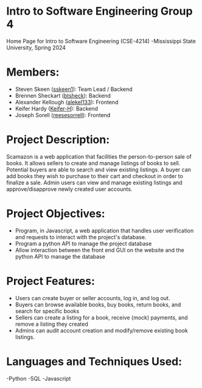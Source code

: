 # Intro to Software Engineering Group 4
Home Page for Intro to Software Engineering (CSE-4214)
-Mississippi State University, Spring 2024
# Members: 
- Steven Skeen ([sskeen1](https://github.com/sskeen1)): Team Lead / Backend
- Brennen Sheckart ([btsheck](https://github.com/btsheck)): Backend
- Alexander Kellough ([alekel133](https://github.com/alekel133)): Frontend
- Keifer Hardy ([Keifer-H](https://github.com/Kiefer-H)): Backend
- Joseph Sorell ([reesesorrell](https://github.com/reesesorrell)): Frontend
  
# Project Description:
Scamazon is a web application that facilities the person-to-person sale of books. It allows sellers to create and manage listings of books to sell. Potential buyers are able to search and view existing listings. A buyer can add books they wish to purchase to their cart and checkout in order to finalize a sale. Admin users can view and manage existing listings and approve/disapprove newly created user accounts.

# Project Objectives:
- Program, in Javascript, a web application that handles user verification and requests to interact with the project's database.
- Program a python API to manage the project database
- Allow interaction between the front end GUI on the website and the python API to manage the database

# Project Features:
- Users can create buyer or seller accounts, log in, and log out.
- Buyers can browse available books, buy books, return books, and search for specific books
- Sellers can create a listing for a book, receive (mock) payments, and remove a listing they created
- Admins can audit account creation and modify/remove existing book listings.

# Languages and Techniques Used:
-Python
-SQL
-Javascript
